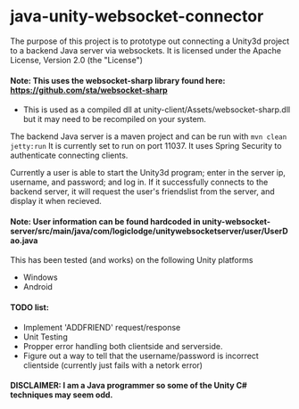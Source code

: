 # java-unity-websocket-connector
The purpose of this project is to prototype out connecting a Unity3d project to a backend Java server via websockets.  It is licensed under the Apache License, Version 2.0 (the "License")

#### Note: This uses the websocket-sharp library found here: https://github.com/sta/websocket-sharp  
* This is used as a compiled dll at unity-client/Assets/websocket-sharp.dll but it may need to be recompiled on your system.

The backend Java server is a maven project and can be run with <code>mvn clean jetty:run</code> It is currently set to run on port 11037. It uses Spring Security to authenticate connecting clients.

Currently a user is able to start the Unity3d program; enter in the server ip, username, and password; and log in.  If it successfully connects to the backend server, it will request the user's friendslist from the server, and display it when recieved.

#### Note: User information can be found hardcoded in unity-websocket-server/src/main/java/com/logiclodge/unitywebsocketserver/user/UserDao.java

This has been tested (and works) on the following Unity platforms
* Windows
* Android

#### TODO list:
* Implement 'ADDFRIEND' request/response
* Unit Testing
* Propper error handling both clientside and serverside.
* Figure out a way to tell that the username/password is incorrect clientside (currently just fails with a netork error)

#### DISCLAIMER: I am a Java programmer so some of the Unity C# techniques may seem odd.
